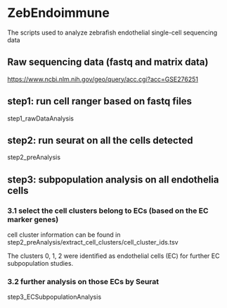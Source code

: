 # ZebEndoimmune
The scripts used to analyze zebrafish endothelial single-cell sequencing data

## Raw sequencing data (fastq and matrix data)
https://www.ncbi.nlm.nih.gov/geo/query/acc.cgi?acc=GSE276251

## step1: run cell ranger based on fastq files
step1_rawDataAnalysis

## step2: run seurat on all the cells detected
step2_preAnalysis

## step3: subpopulation analysis on all endothelia cells
### 3.1 select the cell clusters belong to ECs (based on the EC marker genes)
cell cluster information can be found in step2_preAnalysis/extract_cell_clusters/cell_cluster_ids.tsv

The clusters 0, 1, 2 were identified as endothelial cells (EC) for further EC subpopulation studies.
### 3.2 further analysis on those ECs by Seurat
step3_ECSubpopulationAnalysis

